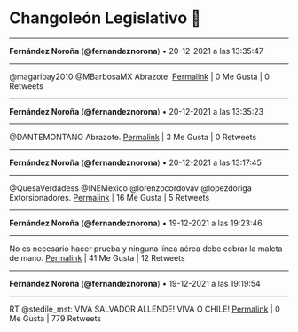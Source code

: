 # Changoleón Legislativo 🙈
*****
**Fernández Noroña** (**@fernandeznorona**) • 20-12-2021 a las 13:35:47
*****
@magaribay2010 @MBarbosaMX Abrazote.
[Permalink](https://twitter.com/fernandeznorona/status/1473044484724342792) | 0 Me Gusta | 0 Retweets
*****
**Fernández Noroña** (**@fernandeznorona**) • 20-12-2021 a las 13:35:23
*****
@DANTEMONTANO Abrazote.
[Permalink](https://twitter.com/fernandeznorona/status/1473044383008186373) | 3 Me Gusta | 0 Retweets
*****
**Fernández Noroña** (**@fernandeznorona**) • 20-12-2021 a las 13:17:45
*****
@QuesaVerdadess @INEMexico @lorenzocordovav @lopezdoriga Extorsionadores.
[Permalink](https://twitter.com/fernandeznorona/status/1473039946390945795) | 16 Me Gusta | 5 Retweets
*****
**Fernández Noroña** (**@fernandeznorona**) • 19-12-2021 a las 19:23:46
*****
No es necesario hacer prueba y ninguna línea aérea debe cobrar la maleta de mano.
[Permalink](https://twitter.com/fernandeznorona/status/1472769668205236225) | 41 Me Gusta | 12 Retweets
*****
**Fernández Noroña** (**@fernandeznorona**) • 19-12-2021 a las 19:19:54
*****
RT @stedile_mst: VIVA SALVADOR ALLENDE! VIVA O CHILE!
[Permalink](https://twitter.com/fernandeznorona/status/1472768695625826304) | 0 Me Gusta | 779 Retweets